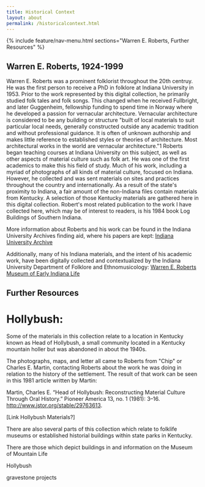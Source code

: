```yaml
---
title: Historical Context
layout: about
permalink: /historicalcontext.html
---
```

{% include feature/nav-menu.html sections="Warren E. Roberts, Further Resources" %}

## Warren E. Roberts, 1924-1999
Warren E. Roberts was a prominent folklorist throughout the 20th centruy. He was the first person to receive a PhD in folklore at Indiana University in 1953. Prior to the work represented by this digital collection, he primarily studied folk tales and folk songs. This changed when he received Fullbright, and later Guggenheim, fellowship funding to spend time in Norway where he developed a passion for vernacular architecture. Vernacular architecture is considered to be any building or structure "built of local materials to suit particular local needs, generally constructed outside any academic tradition and without professional guidance. It is often of unknown authorship and makes little reference to established styles or theories of architecture. Most architectural works in the world are vernacular architecture."1 Roberts began teaching courses at Indiana University on this subject, as well as other aspects of material culture such as folk art. He was one of the first academics to make this his field of study. Much of his work, including a myriad of photographs of all kinds of material culture, focused on Indiana. However, he collected and was sent materials on sites and practices throughout the country and internationally. As a result of the state's proximity to Indiana, a fair amount of the non-Indiana files contain materials from Kentucky. A selection of those Kentucky materials are gathered here in this digital collection. Robert's most related publication to the work I have collected here, which may be of interest to readers, is his 1984 book Log Buildings of Southern Indiana.  

 

More information about Roberts and his work can be found in the Indiana University Archives finding aid, where his papers are kept: [Indiana University Archive](https://archives.iu.edu/html/InU-Ar-VAA9415.html) 

Additionally, many of his Indiana materials, and the intent of his academic work, have been digitally collected and contextualized by the Indiana University Department of Folklore and Ethnomusicology: [Warren E. Roberts Museum of Early Indiana Life](https://wer.sitehost.iu.edu/index.shtml)

 ## Further Resources

# Hollybush: 

Some of the materials in this collection relate to a location in Kentucky known as Head of Hollybush, a small community located in a Kentucky mountain holler but was abandoned in about the 1940s.    

The photographs, maps, and letter all came to Roberts from "Chip" or Charles E. Martin, contacting Roberts about the work he was doing in relation to the history of the settlement. The result of that work can be seen in this 1981 article written by Martin:  

Martin, Charles E. “Head of Hollybush: Reconstructing Material Culture Through Oral History.” Pioneer America 13, no. 1 (1981): 3–16. http://www.jstor.org/stable/29763613. 

[Link Hollybush Materials?] 


There are also several parts of this collection which relate to folklife museums or established historial buildings within state parks in Kentucky. 

There are those which depict buildings in and information on the Museum of Mountain Life  

Hollybush

gravestone projects
